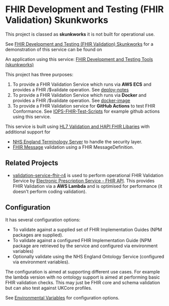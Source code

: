 # FHIR Development and Testing (FHIR Validation) Skunkworks

This project is classed as **skunkworks** it is not built for operational use.

See [FHIR Development and Testing (FHIR Validation) Skunkworks](http://lb-fhir-validator-924628614.eu-west-2.elb.amazonaws.com/swagger-ui/index.html) for a demonstration of this service can be found on 

An application using this service: [FHIR Development and Testing Tools (skunkworks)](https://nhsdigital.github.io/interoperability-standards-tools-skunkworks/)

This project has three purposes: 

1. To provide a FHIR Validation Service which runs via **AWS ECS** and provides a FHIR /$validate operation. See [deploy-notes](deploy-notes.md)
2. To provide a FHIR Validation Service which runs via **Docker** and provides a FHIR /$validate operation. See [docker-image](docker-image.md)
3. To provide a FHIR Validation service for **GitHub Actions** to test FHIR Conformance. See [IOPS-FHIR-Test-Scripts](https://github.com/NHSDigital/IOPS-FHIR-Test-Scripts) for example github actions using this service.

This service is built using [HL7 Validation and HAPI FHIR Libaries](https://hapifhir.io/hapi-fhir/docs/validation/introduction.html) with additional support for 

- [NHS England Terminology Server](https://digital.nhs.uk/services/terminology-server) to handle the security layer.
- [FHIR Message](https://hl7.org/fhir/R4/messaging.html) validation using a FHIR MessageDefinition.

## Related Projects

- [validation-service-fhir-r4](https://github.com/NHSDigital/validation-service-fhir-r4) is used to perform operational FHIR Validation Service by [Electronic Prescription Service - FHIR API](https://digital.nhs.uk/developer/api-catalogue/electronic-prescription-service-fhir). This provides FHIR Validation via a **AWS Lambda** and is optimised for performance (it doesn't perform coding validation).  

## Configuration

It has several configuration options: 

- To validate against a supplied set of FHIR Implementation Guides (NPM packages are supplied).
- To validate against a configured FHIR Implementation Guide (NPM package are retrieved by the service and configured via environment variables)
- Optionally validate using the NHS England Ontology Service (configured via environment variables).

The configuration is aimed at supporting different use cases. For example the lambda version with no ontology support is aimed at performing basic FHIR validation checks. This may just be FHIR core and schema validation but can also test against UKCore profiles.

See [Environmental Variables](environment-variables.md) for configuration options.


